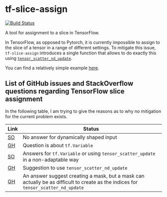 # tf-slice-assign

[![Build Status](https://travis-ci.com/zaccharieramzi/tf-slice-assign.svg?token=wHL4tmyGD3TP6bSo6Mdh&branch=master)](https://travis-ci.com/zaccharieramzi/tf-slice-assign)

A tool for assignment to a slice in TensorFlow.

In TensorFlow, as opposed to Pytorch, it is currently impossible to assign to
the slice of a tensor in a range of different settings.
To mitigate this issue, `tf-slice-assign` introduces a single function that
allows to do exactly this using [`tensor_scatter_nd_update`](https://www.tensorflow.org/api_docs/python/tf/tensor_scatter_nd_update).

You can find a relatively simple example [here](example.py).

## List of GitHub issues and StackOverflow questions regarding TensorFlow slice assignment
In the following table, I am trying to give the reasons as to why no mitigation
for the current problem exists.

| Link                                                                                                              | Status                                                                                                                             |
|-------------------------------------------------------------------------------------------------------------------|------------------------------------------------------------------------------------------------------------------------------------|
| [SO](https://stackoverflow.com/questions/62092147/how-to-efficiently-assign-to-a-slice-of-a-tensor-in-tensorflow) | No answer for dynamically shaped input                                                                                             |
| [GH](https://github.com/tensorflow/tensorflow/issues/36559#issue-561880519)                                       | Question is about `tf.Variable`                                                                                                    |
| [SO](https://stackoverflow.com/questions/39157723/how-to-do-slice-assignment-in-tensorflow)                       | Answers for `tf.Variable` or using `tensor_scatter_update` in a non-adaptable way                                                  |
| [GH](https://github.com/tensorflow/tensorflow/issues/33131#issue-503809713)                                       | Suggestion to use `tensor_scatter_nd_update`                                                                                       |
| [GH](https://github.com/tensorflow/tensorflow/issues/14132#issue-270037738)                                       | An answer suggest creating a mask, but a mask can actually be as difficult to create as the indices for `tensor_scatter_nd_update` |
